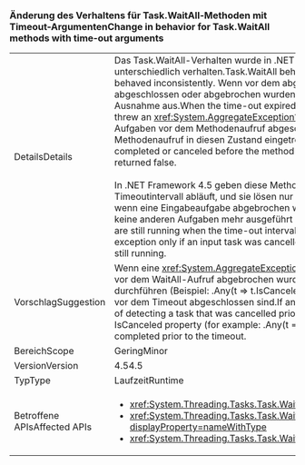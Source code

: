 ### <a name="change-in-behavior-for-taskwaitall-methods-with-time-out-arguments"></a><span data-ttu-id="e0a84-101">Änderung des Verhaltens für Task.WaitAll-Methoden mit Timeout-Argumenten</span><span class="sxs-lookup"><span data-stu-id="e0a84-101">Change in behavior for Task.WaitAll methods with time-out arguments</span></span>

|   |   |
|---|---|
|<span data-ttu-id="e0a84-102">Details</span><span class="sxs-lookup"><span data-stu-id="e0a84-102">Details</span></span>|<span data-ttu-id="e0a84-103">Das Task.WaitAll-Verhalten wurde in .NET 4.5 konsistenter gestaltet. In .NET Framework 4 haben diese Methoden sich unterschiedlich verhalten.</span><span class="sxs-lookup"><span data-stu-id="e0a84-103">Task.WaitAll behavior was made more consistent in .NET 4.5.In the .NET Framework 4, these methods behaved inconsistently.</span></span> <span data-ttu-id="e0a84-104">Wenn vor dem abgelaufenen Timeoutintervall eine oder mehrere Aufgaben vor dem Methodenaufruf abgeschlossen oder abgebrochen wurden, löste die Methode eine <xref:System.AggregateException?displayProperty=name>-Ausnahme aus.</span><span class="sxs-lookup"><span data-stu-id="e0a84-104">When the time-out expired, if one or more tasks were completed or canceled before the method call, the method threw an <xref:System.AggregateException?displayProperty=name> exception.</span></span> <span data-ttu-id="e0a84-105">Wenn vor dem abgelaufenen Timeoutintervall keine Aufgaben vor dem Methodenaufruf abgeschlossen oder abgebrochen wurden, aber eine oder mehrere Aufgaben nach dem Methodenaufruf in diesen Zustand eingetreten waren, gab die Methode „false“ zurück.</span><span class="sxs-lookup"><span data-stu-id="e0a84-105">When the time-out expired, if no tasks were completed or canceled before the method call, but one or more tasks entered these states after the method call, the method returned false.</span></span><br/><br/><span data-ttu-id="e0a84-106">In .NET Framework 4.5 geben diese Methodenüberladungen jetzt FALSE zurück, falls noch Aufgaben ausgeführt werden, wenn das Timeoutintervall abläuft, und sie lösen nur dann eine <xref:System.AggregateException?displayProperty=name>-Ausnahme aus, wenn eine Eingabeaufgabe abgebrochen wurde (unabhängig davon, ob dies vor oder nach dem Aufruf der Methode erfolgt ist) und keine anderen Aufgaben mehr ausgeführt werden.</span><span class="sxs-lookup"><span data-stu-id="e0a84-106">In the .NET Framework 4.5, these method overloads now return false if any tasks are still running when the time-out interval expired, and they throw an <xref:System.AggregateException?displayProperty=name> exception only if an input task was cancelled (regardless of whether it was before or after the method call) and no other tasks are still running.</span></span>|
|<span data-ttu-id="e0a84-107">Vorschlag</span><span class="sxs-lookup"><span data-stu-id="e0a84-107">Suggestion</span></span>|<span data-ttu-id="e0a84-108">Wenn eine <xref:System.AggregateException?displayProperty=name> als Mittel zum Erkennen einer Aufgabe abgefangen wurde, die vor dem WaitAll-Aufruf abgebrochen wurde, sollte dieser Code stattdessen dieselbe Erkennung über die IsCanceled-Eigenschaft durchführen (Beispiel: .Any(t =&gt; t.IsCanceled)), da .NET 4.6 nur in dem Fall eine Ausnahme auslöst, wenn alle erwarteten Aufgaben vor dem Timeout abgeschlossen sind.</span><span class="sxs-lookup"><span data-stu-id="e0a84-108">If an <xref:System.AggregateException?displayProperty=name> was being caught as a means of detecting a task that was cancelled prior to the WaitAll call being invoked, that code should instead do the same detection via the IsCanceled property (for example: .Any(t =&gt; t.IsCanceled)) since .NET 4.6 will only throw in that case if all awaited tasks are completed prior to the timeout.</span></span>|
|<span data-ttu-id="e0a84-109">Bereich</span><span class="sxs-lookup"><span data-stu-id="e0a84-109">Scope</span></span>|<span data-ttu-id="e0a84-110">Gering</span><span class="sxs-lookup"><span data-stu-id="e0a84-110">Minor</span></span>|
|<span data-ttu-id="e0a84-111">Version</span><span class="sxs-lookup"><span data-stu-id="e0a84-111">Version</span></span>|<span data-ttu-id="e0a84-112">4.5</span><span class="sxs-lookup"><span data-stu-id="e0a84-112">4.5</span></span>|
|<span data-ttu-id="e0a84-113">Typ</span><span class="sxs-lookup"><span data-stu-id="e0a84-113">Type</span></span>|<span data-ttu-id="e0a84-114">Laufzeit</span><span class="sxs-lookup"><span data-stu-id="e0a84-114">Runtime</span></span>|
|<span data-ttu-id="e0a84-115">Betroffene APIs</span><span class="sxs-lookup"><span data-stu-id="e0a84-115">Affected APIs</span></span>|<ul><li><xref:System.Threading.Tasks.Task.WaitAll(System.Threading.Tasks.Task[],System.Int32)?displayProperty=nameWithType></li><li><xref:System.Threading.Tasks.Task.WaitAll(System.Threading.Tasks.Task[],System.Int32,System.Threading.CancellationToken)?displayProperty=nameWithType></li><li><xref:System.Threading.Tasks.Task.WaitAll(System.Threading.Tasks.Task[],System.TimeSpan)?displayProperty=nameWithType></li></ul>|

